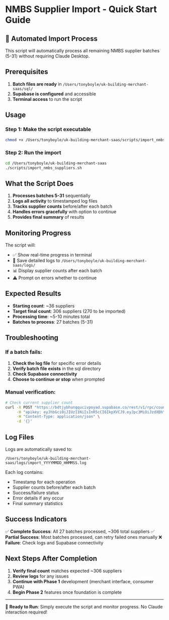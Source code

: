 # NMBS Supplier Import - Quick Start Guide

## 🚀 Automated Import Process

This script will automatically process all remaining NMBS supplier batches (5-31) without requiring Claude Desktop.

## Prerequisites

1. **Batch files are ready** in `/Users/tonyboyle/uk-building-merchant-saas/sql/`
2. **Supabase is configured** and accessible
3. **Terminal access** to run the script

## Usage

### Step 1: Make the script executable
```bash
chmod +x /Users/tonyboyle/uk-building-merchant-saas/scripts/import_nmbs_suppliers.sh
```

### Step 2: Run the import
```bash
cd /Users/tonyboyle/uk-building-merchant-saas
./scripts/import_nmbs_suppliers.sh
```

## What the Script Does

1. **Processes batches 5-31** sequentially
2. **Logs all activity** to timestamped log files
3. **Tracks supplier counts** before/after each batch
4. **Handles errors gracefully** with option to continue
5. **Provides final summary** of results

## Monitoring Progress

The script will:
- ✅ Show real-time progress in terminal
- 📝 Save detailed logs to `/Users/tonyboyle/uk-building-merchant-saas/logs/`
- 📊 Display supplier counts after each batch
- ⚠️ Prompt on errors whether to continue

## Expected Results

- **Starting count**: ~36 suppliers
- **Target final count**: 306 suppliers (270 to be imported)
- **Processing time**: ~5-10 minutes total
- **Batches to process**: 27 batches (5-31)

## Troubleshooting

### If a batch fails:
1. **Check the log file** for specific error details
2. **Verify batch file exists** in the sql directory
3. **Check Supabase connectivity**
4. **Choose to continue or stop** when prompted

### Manual verification:
```bash
# Check current supplier count
curl -X POST "https://bdtjybhunqqucivpoyad.supabase.co/rest/v1/rpc/count_suppliers" \
     -H "apikey: eyJhbGciOiJIUzI1NiIsInR5cCI6IkpXVCJ9.eyJpc3MiOiJzdXBhYmFzZSIsInJlZiI6ImJkdGp5Ymh1bnFxdWNpdnBveWFkIiwicm9sZSI6ImFub24iLCJpYXQiOjE3MzU3NTQ3MDIsImV4cCI6MjA1MTMzMDcwMn0.3lshYOQJwnyLCa-SWP3hpfvPW9R7u1GKJzMQAfpQ7k8" \
     -H "Content-Type: application/json" \
     -d '{}'
```

## Log Files

Logs are automatically saved to:
```
/Users/tonyboyle/uk-building-merchant-saas/logs/import_YYYYMMDD_HHMMSS.log
```

Each log contains:
- Timestamp for each operation
- Supplier counts before/after each batch
- Success/failure status
- Error details if any occur
- Final summary statistics

## Success Indicators

✅ **Complete Success**: All 27 batches processed, ~306 total suppliers
✅ **Partial Success**: Most batches processed, can retry failed ones manually
❌ **Failure**: Check logs and Supabase connectivity

## Next Steps After Completion

1. **Verify final count** matches expected ~306 suppliers
2. **Review logs** for any issues
3. **Continue with Phase 1** development (merchant interface, consumer PWA)
4. **Begin Phase 2** features once foundation is complete

---

🎯 **Ready to Run**: Simply execute the script and monitor progress. No Claude interaction required!
